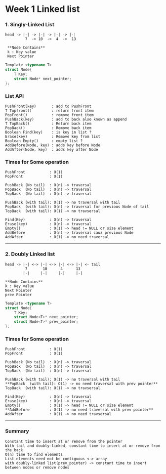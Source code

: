 
# Week 1 Linked list
### 1. Singly-Linked List

    head -> |-| -> |-| -> |-| -> |-| 
             7  -> 10  ->  4  ->  13

     **Node Contains**  
     k : Key value 
     Next Pointer  
~~~C++
Template <typename T>
struct Node{
    T Key;
    struct Node* next_pointer;
};
~~~
### List API  
    PushFront(key)       : add to PushFront  
    T Topfront()         : return front item  
    PopFront()           : remove front item  
    PushBack(key)        : add to back also known as append  
    T TopBack()          : Return back item  
    PopBack()            : Remove back item  
    Boolean Find(key)    : is key in list ?  
    Erase(key)           : Remove key from list  
    Boolean Empty()      : empty list ?  
    AddBefore(Node, key) : adds key before Node  
    AddAfter(Node, key)  : adds key after Node  

### Times for Some operation
    PushFront           : O(1)  
    PopFront            : O(1)  
  
    PushBack (No tail)  : O(n) -> traversal  
    PopBack  (No tail)  : O(n) -> traversal  
    TopBack  (No tail)  : O(n) -> traversal  
  
    PushBack (with tail): O(1) -> no traversal with tail  
    PopBack  (with tail): O(n) -> traversal for previous Node of tail  
    TopBack  (with tail): O(1) -> no travsersal
  
    Find(Key)           : O(n) -> traversal  
    Erase(key)          : O(n) -> traversal  
    Empty()             : O(1) -> head != NULL or size element
    AddBefore           : O(n) -> traversal cauz previous Node  
    AddAfter            : O(1) -> no need traversal
----------------------------------------------------------------
### 2. Doubly Linked list


    head -> |-| <-> |-| <-> |-| <-> |-| <- tail
             7       10      4      13
            |-|     |-|     |-|     |-|

    **Node Contains**  
    k : Key value 
    Next Pointer  
    prev Pointer
~~~C++
Template <typename T>  
struct Node{  
    T Key;  
    struct Node<T>* next_pointer;  
    struct Node<T>* prev_pointer;  
};  
~~~
### Times for Some operation
    PushFront           : O(1)  
    PopFront            : O(1)  

    PushBack (No tail)  : O(n) -> traversal  
    PopBack  (No tail)  : O(n) -> traversal  
    TopBack  (No tail)  : O(n) -> traversal  

    PushBack (with tail): O(1) -> no traversal with tail  
    **PopBack  (with tail): O(1) -> no need traversal with prev pointer**  
    TopBack  (with tail): O(1) -> no travsersal

    Find(Key)           : O(n) -> traversal  
    Erase(key)          : O(n) -> traversal  
    Empty()             : O(1) -> head != NULL or size element
    **AddBefore         : O(1) -> no need traversal with prev pointer**   
    AddAfter            : O(1) -> no need travsersal 
--------------------------------------------------------------------------

### Summary
    Constant time to insert at or remove from the pointer  
    With tail and doubly-linked, constant time to insert at or remove from the back  
    O(n) time to find elements  
    List elements need not be contiguous <-> array  
    with doubly-linked list(prev_pointer) -> constant time to insert between nodes or remove nodes  
